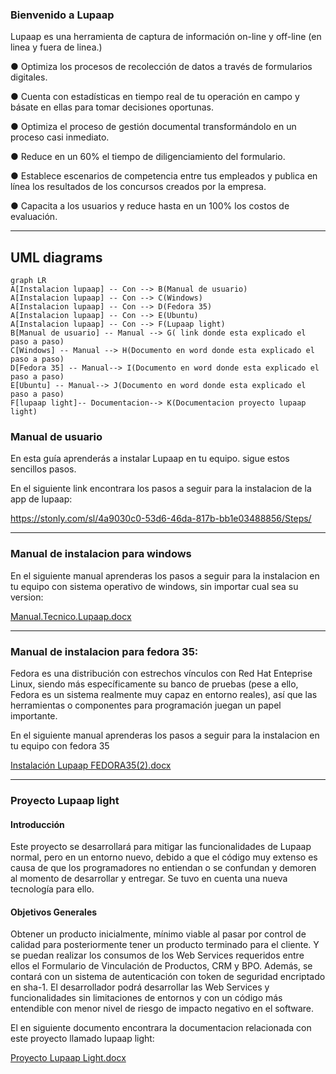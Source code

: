 
### Bienvenido a Lupaap



Lupaap  es una herramienta de captura de información on-line y off-line (en linea y fuera de linea.) 

● Optimiza los procesos de recolección de datos a través de formularios digitales.

● Cuenta con estadísticas en tiempo real de tu operación en campo y básate en ellas
para tomar decisiones oportunas.

● Optimiza el proceso de gestión documental transformándolo en un proceso casi
inmediato.

● Reduce en un 60% el tiempo de diligenciamiento del formulario.

● Establece escenarios de competencia entre tus empleados y publica en línea los
resultados de los concursos creados por la empresa.

● Capacita a los usuarios y reduce hasta en un 100% los costos de evaluación.







__________________________________________________________________________________________________________________________________________________________________





## UML diagrams




```mermaid
graph LR
A[Instalacion lupaap] -- Con --> B(Manual de usuario)
A[Instalacion lupaap] -- Con --> C(Windows)
A[Instalacion lupaap] -- Con --> D(Fedora 35)
A[Instalacion lupaap] -- Con --> E(Ubuntu)
A[Instalacion lupaap] -- Con --> F(Lupaap light)
B[Manual de usuario] -- Manual --> G( link donde esta explicado el paso a paso)
C[Windows] -- Manual --> H(Documento en word donde esta explicado el paso a paso)
D[Fedora 35] -- Manual--> I(Documento en word donde esta explicado el paso a paso)
E[Ubuntu] -- Manual--> J(Documento en word donde esta explicado el paso a paso)
F[lupaap light]-- Documentacion--> K(Documentacion proyecto lupaap light)
```








### Manual de usuario



En esta guía aprenderás a instalar Lupaap en tu equipo.
sigue estos sencillos pasos.



En el siguiente link encontrara los pasos a seguir para la instalacion de la app de lupaap:


https://stonly.com/sl/4a9030c0-53d6-46da-817b-bb1e03488856/Steps/










__________________________________________________________________________________________________________________________________________________________________








### Manual de instalacion para windows



En el siguiente manual aprenderas los pasos a seguir para la instalacion en tu equipo con sistema operativo de windows, sin importar cual sea su version:






[Manual.Tecnico.Lupaap.docx](https://github.com/frankn9/lupaap/files/8254614/Manual.Tecnico.Lupaap.docx)










_________________________________________________________________________________________________________________________________________________________________






### Manual de instalacion para fedora 35:






Fedora es una distribución con estrechos vínculos con Red Hat Enteprise Linux, siendo más específicamente su banco de pruebas (pese a ello, Fedora es un sistema
realmente muy capaz en entorno reales), así que las herramientas o componentes para programación juegan un papel importante.





En el siguiente manual aprenderas los pasos a seguir para la instalacion en tu equipo con fedora 35







[Instalación Lupaap FEDORA35(2).docx](https://github.com/frankn9/lupaap/files/8254700/Instalacion.Lupaap.FEDORA35.2.docx)









__________________________________________________________________________________________________________________________________________________________________





###  Proyecto Lupaap light





  #### Introducción
  
  

Este proyecto se desarrollará para mitigar las funcionalidades de Lupaap normal, pero en un entorno nuevo, debido a que el código muy extenso es causa de que los programadores no entiendan o se confundan y demoren al momento de desarrollar y entregar. Se tuvo en cuenta una nueva tecnología para ello.




  ####  Objetivos Generales

Obtener un producto inicialmente, mínimo viable al pasar por control de calidad para posteriormente tener un producto terminado para el cliente. Y se puedan realizar los consumos de los Web Services requeridos entre ellos el Formulario de Vinculación de Productos, CRM y BPO. Además, se contará con un sistema de autenticación con token de seguridad encriptado en sha-1.
El desarrollador podrá desarrollar las Web Services y funcionalidades sin limitaciones de entornos y con un código más entendible con menor nivel de riesgo de impacto negativo en el software.






El en siguiente documento encontrara la documentacion relacionada con este proyecto llamado lupaap light:





[Proyecto Lupaap Light.docx](https://github.com/frankn9/-Instalacion-lupaap/blob/main/Proyeto%20Lupaap%20Light.docx)









